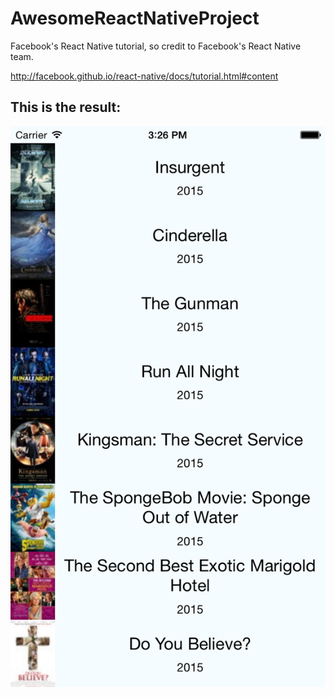 # AwesomeReactNativeProject
Facebook's React Native tutorial, so credit to Facebook's React Native team.

http://facebook.github.io/react-native/docs/tutorial.html#content

**This is the result:**
------------------------
![Alt text](https://raw.githubusercontent.com/motte/AwesomeReactNativeProject/screenshots/screenshots/iOS%20Simulator%20Screen%20Shot%20Mar%2027%2C%202015%2C%203.26.45%20PM.png "Screenshot")
